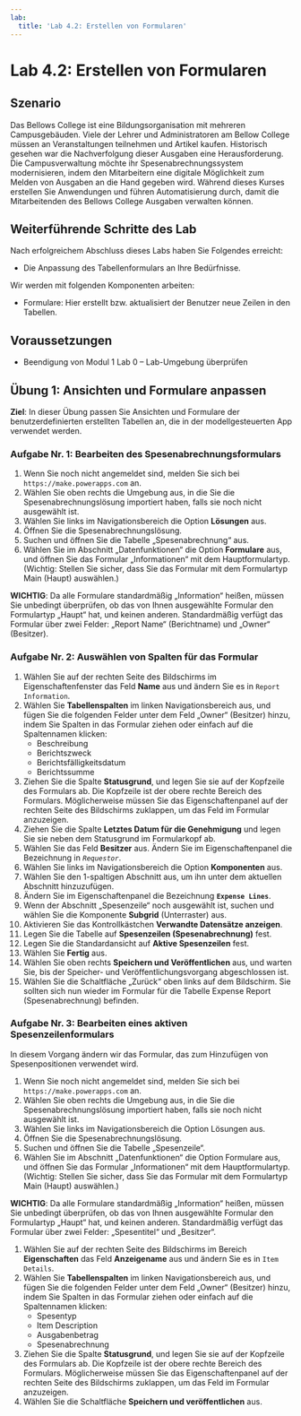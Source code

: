 ```yaml
---
lab:
  title: 'Lab 4.2: Erstellen von Formularen'
---
```


# Lab 4.2: Erstellen von Formularen

## Szenario
Das Bellows College ist eine Bildungsorganisation mit mehreren Campusgebäuden. Viele der Lehrer und Administratoren am Bellow College müssen an Veranstaltungen teilnehmen und Artikel kaufen. Historisch gesehen war die Nachverfolgung dieser Ausgaben eine Herausforderung.
Die Campusverwaltung möchte ihr Spesenabrechnungssystem modernisieren, indem den Mitarbeitern eine digitale Möglichkeit zum Melden von Ausgaben an die Hand gegeben wird.
Während dieses Kurses erstellen Sie Anwendungen und führen Automatisierung durch, damit die Mitarbeitenden des Bellows College Ausgaben verwalten können.

## Weiterführende Schritte des Lab
Nach erfolgreichem Abschluss dieses Labs haben Sie Folgendes erreicht:
- Die Anpassung des Tabellenformulars an Ihre Bedürfnisse.

Wir werden mit folgenden Komponenten arbeiten:
- Formulare: Hier erstellt bzw. aktualisiert der Benutzer neue Zeilen in den Tabellen.

## Voraussetzungen
- Beendigung von Modul 1 Lab 0 – Lab-Umgebung überprüfen

## Übung 1: Ansichten und Formulare anpassen
**Ziel**: In dieser Übung passen Sie Ansichten und Formulare der benutzerdefinierten erstellten Tabellen an, die in der modellgesteuerten App verwendet werden.

### Aufgabe Nr. 1: Bearbeiten des Spesenabrechnungsformulars
1. Wenn Sie noch nicht angemeldet sind, melden Sie sich bei `https://make.powerapps.com` an.
2. Wählen Sie oben rechts die Umgebung aus, in die Sie die Spesenabrechnungslösung importiert haben, falls sie noch nicht ausgewählt ist.
3. Wählen Sie links im Navigationsbereich die Option **Lösungen** aus.
4. Öffnen Sie die Spesenabrechnungslösung.
5. Suchen und öffnen Sie die Tabelle „Spesenabrechnung“ aus.
6. Wählen Sie im Abschnitt „Datenfunktionen“ die Option **Formulare** aus, und öffnen Sie das Formular „Informationen“ mit dem Hauptformulartyp. (Wichtig: Stellen Sie sicher, dass Sie das Formular mit dem Formulartyp Main (Haupt) auswählen.)

**WICHTIG**: Da alle Formulare standardmäßig „Information“ heißen, müssen Sie unbedingt überprüfen, ob das von Ihnen ausgewählte Formular den Formulartyp „Haupt“ hat, und keinen anderen. Standardmäßig verfügt das Formular über zwei Felder: „Report Name“ (Berichtname) und „Owner“ (Besitzer).

### Aufgabe Nr. 2: Auswählen von Spalten für das Formular
1. Wählen Sie auf der rechten Seite des Bildschirms im Eigenschaftenfenster das Feld **Name** aus und ändern Sie es in `Report Information`.
2. Wählen Sie **Tabellenspalten** im linken Navigationsbereich aus, und fügen Sie die folgenden Felder unter dem Feld „Owner“ (Besitzer) hinzu, indem Sie Spalten in das Formular ziehen oder einfach auf die Spaltennamen klicken:
    - Beschreibung
    - Berichtszweck
    - Berichtsfälligkeitsdatum
    - Berichtssumme
3. Ziehen Sie die Spalte **Statusgrund**, und legen Sie sie auf der Kopfzeile des Formulars ab. Die Kopfzeile ist der obere rechte Bereich des Formulars. Möglicherweise müssen Sie das Eigenschaftenpanel auf der rechten Seite des Bildschirms zuklappen, um das Feld im Formular anzuzeigen.
4. Ziehen Sie die Spalte **Letztes Datum für die Genehmigung** und legen Sie sie neben dem Statusgrund im Formularkopf ab.
5. Wählen Sie das Feld **Besitzer** aus. Ändern Sie im Eigenschaftenpanel die Bezeichnung in *`Requestor`*.
6. Wählen Sie links im Navigationsbereich die Option **Komponenten** aus.
7. Wählen Sie den 1-spaltigen Abschnitt aus, um ihn unter dem aktuellen Abschnitt hinzuzufügen.
8. Ändern Sie im Eigenschaftenpanel die Bezeichnung **`Expense Lines`**.
9. Wenn der Abschnitt „Spesenzeile“ noch ausgewählt ist, suchen und wählen Sie die Komponente **Subgrid** (Unterraster) aus.
10. Aktivieren Sie das Kontrollkästchen **Verwandte Datensätze anzeigen**.
11. Legen Sie die Tabelle auf **Spesenzeilen (Spesenabrechnung)** fest.
12. Legen Sie die Standardansicht auf **Aktive Spesenzeilen** fest.
13. Wählen Sie **Fertig** aus.
14. Wählen Sie oben rechts **Speichern und Veröffentlichen** aus, und warten Sie, bis der Speicher- und Veröffentlichungsvorgang abgeschlossen ist.
15. Wählen Sie die Schaltfläche „Zurück“ oben links auf dem Bildschirm. Sie sollten sich nun wieder im Formular für die Tabelle Expense Report (Spesenabrechnung) befinden.

### Aufgabe Nr. 3: Bearbeiten eines aktiven Spesenzeilenformulars
In diesem Vorgang ändern wir das Formular, das zum Hinzufügen von Spesenpositionen verwendet wird.

1. Wenn Sie noch nicht angemeldet sind, melden Sie sich bei `https://make.powerapps.com` an.
2. Wählen Sie oben rechts die Umgebung aus, in die Sie die Spesenabrechnungslösung importiert haben, falls sie noch nicht ausgewählt ist.
3. Wählen Sie links im Navigationsbereich die Option Lösungen aus.
4. Öffnen Sie die Spesenabrechnungslösung.
5. Suchen und öffnen Sie die Tabelle „Spesenzeile“.
6. Wählen Sie im Abschnitt „Datenfunktionen“ die Option Formulare aus, und öffnen Sie das Formular „Informationen“ mit dem Hauptformulartyp. (Wichtig: Stellen Sie sicher, dass Sie das Formular mit dem Formulartyp Main (Haupt) auswählen.)

**WICHTIG**: Da alle Formulare standardmäßig „Information“ heißen, müssen Sie unbedingt überprüfen, ob das von Ihnen ausgewählte Formular den Formulartyp „Haupt“ hat, und keinen anderen. Standardmäßig verfügt das Formular über zwei Felder: „Spesentitel“ und „Besitzer“.

1. Wählen Sie auf der rechten Seite des Bildschirms im Bereich **Eigenschaften** das Feld **Anzeigename** aus und ändern Sie es in `Item Details`.
2. Wählen Sie **Tabellenspalten** im linken Navigationsbereich aus, und fügen Sie die folgenden Felder unter dem Feld „Owner“ (Besitzer) hinzu, indem Sie Spalten in das Formular ziehen oder einfach auf die Spaltennamen klicken:
    - Spesentyp
    - Item Description
    - Ausgabenbetrag
    - Spesenabrechnung
3. Ziehen Sie die Spalte **Statusgrund**, und legen Sie sie auf der Kopfzeile des Formulars ab. Die Kopfzeile ist der obere rechte Bereich des Formulars. Möglicherweise müssen Sie das Eigenschaftenpanel auf der rechten Seite des Bildschirms zuklappen, um das Feld im Formular anzuzeigen.
4. Wählen Sie die Schaltfläche **Speichern und veröffentlichen** aus.
